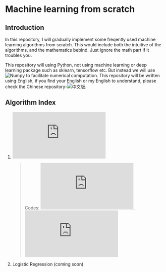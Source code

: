 # Machine learning from scratch

## Introduction

In this repository, I will gradually implement some freqently used machine learning algorithms from scratch. This would include both the intuitive of the algorithms, and the mathematics bebind. Just ignore the math part if it troubles you. 

This repository will using Python, not using machine learning or deep learning package such as sklearn, tensorflow etc. But instead we will use ![Numpy](http://www.numpy.org/) to facilitate numerical computation. This repository will be written using English, if you find your English or my English to understand, please check the Chinese repository-![中文版](https://github.com/chenxingwei/machine_learning_from_scrach_Chinese/tree/master).

## Algorithm Index

1. ![Linear Regression](https://github.com/chenxingwei/machine_learning_from_scratch/blob/master/algorithm/1.linearRegression.md)

    > Codes: ![Simple linear regression](https://github.com/chenxingwei/machine_learning_from_scratch/blob/master/codes/simple_linear_regression.py), ![Linear regression](https://github.com/chenxingwei/machine_learning_from_scratch/blob/master/codes/linear_regression.py)

2. Logistic Regression (coming soon)
